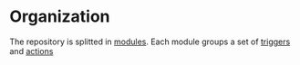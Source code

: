 # Organization

The repository is splitted in [modules](module.md). Each module groups a set of [triggers](trigger.md) and [actions](action.md)
